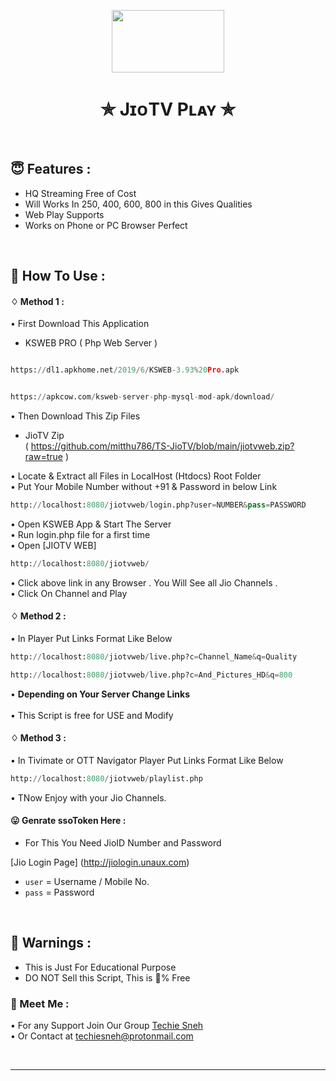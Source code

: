 
<p align="center"><img src="https://images.firstpost.com/wp-content/uploads/2020/07/jio-tvplus-1280.jpg" width="180" height="100"></p>

<h1 align='center'>✯ JɪᴏTV Pʟᴀʏ ✯</h1>



<br>

<h2>😇 Features :</h2>

- HQ Streaming Free of Cost <br>
- Will Works In 250, 400, 600, 800 in this Gives Qualities
- Web Play Supports
- Works on Phone or PC Browser Perfect


<br>
<h2>🍁 How To Use : </h2>

#### ♢ Method 1 :

• First Download This Application<br>
 - KSWEB PRO ( Php Web Server ) <br>

  ```py
  
https://dl1.apkhome.net/2019/6/KSWEB-3.93%20Pro.apk

  ```
  
  ```py

https://apkcow.com/ksweb-server-php-mysql-mod-apk/download/

  ```

• Then Download This Zip Files<br>
 - JioTV Zip <br> ( https://github.com/mitthu786/TS-JioTV/blob/main/jiotvweb.zip?raw=true ) <br>

• Locate & Extract all Files in LocalHost (Htdocs) Root Folder <br>
• Put Your Mobile Number without +91 & Password in below Link <br>

```py
http://localhost:8080/jiotvweb/login.php?user=NUMBER&pass=PASSWORD
```

• Open KSWEB App & Start The Server <br>
• Run login.php file for a first time <br>
• Open [JIOTV WEB]
```py
http://localhost:8080/jiotvweb/
```
• Click above link in any Browser . You Will See all Jio Channels . <br>
• Click On Channel and Play <br>

#### ♢ Method 2 :

• In Player Put Links Format Like Below

  ```py
http://localhost:8080/jiotvweb/live.php?c=Channel_Name&q=Quality
  ```

```py
http://localhost:8080/jiotvweb/live.php?c=And_Pictures_HD&q=800
```
  
   • <b>Depending on Your Server Change Links<br></b><br> 
   • This Script is free for USE and Modify</b><br>

#### ♢ Method 3 :

• In Tivimate or OTT Navigator Player Put Links Format Like Below

  ```py
http://localhost:8080/jiotvweb/playlist.php
  ```
  
   • TNow Enjoy with your Jio Channels.</b><br>

#### 😛 Genrate ssoToken Here :

- For This You Need JioID Number and Password

[Jio Login Page] (http://jiologin.unaux.com)
 
- `user` = Username / Mobile No.
- `pass` = Password

<br>
 

<h2>🚸 Warnings :</h2>

- This is Just For Educational Purpose
- DO NOT Sell this Script, This is 💯% Free

<h3>🤗 Meet Me : </h3>

• For any Support Join Our Group [Techie Sneh](https://t.me/techiesneh)<br>
• Or Contact at [techiesneh@protonmail.com](mailto:techiesneh@protonmail.com)

<br>


---









